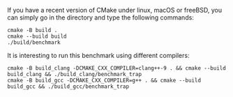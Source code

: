 
If you have a recent version of CMake  under linux, macOS or freeBSD,  you can simply
go in the directory and type the following commands:

```
cmake -B build .
cmake --build build
./build/benchmark 
```

It is interesting to run this benchmark using different compilers:

```
cmake -B build_clang -DCMAKE_CXX_COMPILER=clang++-9 . && cmake --build build_clang && ./build_clang/benchmark_trap
cmake -B build_gcc -DCMAKE_CXX_COMPILER=g++ . && cmake --build build_gcc && ./build_gcc/benchmark_trap
```
